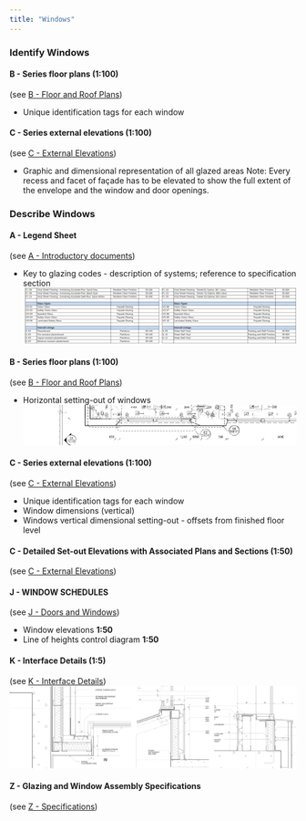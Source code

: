 ```yaml
---
title: "Windows"
---
```

### Identify Windows

#### B - Series floor plans (1:100)
(see [B - Floor and Roof Plans](notes/2_Alphabet/B%20-%20Floor%20and%20Roof%20Plans.md))
- Unique identification tags for each window

#### C - Series external elevations (1:100)
(see [C - External Elevations](notes/2_Alphabet/C%20-%20External%20Elevations.md))
- Graphic and dimensional representation of all glazed areas
Note: 
Every recess and facet of façade has to be elevated to show the full extent of the envelope and the window and door openings.

### Describe Windows

#### A - Legend Sheet
(see [A - Introductory documents](notes/2_Alphabet/A%20-%20Introductory%20documents.md))
- Key to glazing codes - description of systems; reference to specification section
![01-image 3 2](notes/3_Building%20Components/assets/01-image%203%202.svg)

#### B - Series floor plans (1:100)
(see [B - Floor and Roof Plans](notes/2_Alphabet/B%20-%20Floor%20and%20Roof%20Plans.md))
- Horizontal setting-out of windows
![02-image 2 2](notes/3_Building%20Components/assets/02-image%202%202.svg)

#### C - Series external elevations (1:100)
(see [C - External Elevations](notes/2_Alphabet/C%20-%20External%20Elevations.md))
- Unique identification tags for each window
- Window dimensions (vertical)
- Windows vertical dimensional setting-out - offsets from finished floor level


#### C - Detailed Set-out Elevations with Associated Plans and Sections (1:50)
(see [C - External Elevations](notes/2_Alphabet/C%20-%20External%20Elevations.md))

#### J - WINDOW SCHEDULES
(see [J - Doors and Windows](notes/2_Alphabet/J%20-%20Doors%20and%20Windows.md))
- Window elevations **1:50**
- Line of heights control diagram **1:50**

#### K - Interface Details (1:5)
(see [K - Interface Details](notes/2_Alphabet/K%20-%20Interface%20Details.md))
![05-image 5](notes/3_Building%20Components/assets/05-image%205.svg)

#### Z - Glazing and Window Assembly Specifications
(see [Z - Specifications](notes/2_Alphabet/Z%20-%20Specifications.md))
